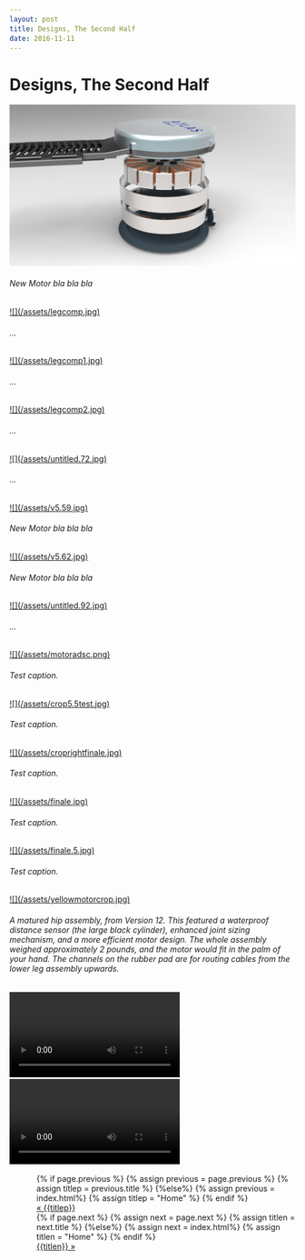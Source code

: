 ```yaml
---
layout: post
title: Designs, The Second Half
date: 2016-11-11
---
```

# Designs, The Second Half
<a href="/assets/detailedmotor.jpg" target="_blank">![](/assets/detailedmotor.jpg)</a>
<h6>New Motor bla bla bla</h6>
<a href="/assets/legcomp.jpg" target="_blank">![](/assets/legcomp.jpg)</a>
<h6>...</h6>
<a href="/assets/legcomp1.jpg" target="_blank">![](/assets/legcomp1.jpg)</a>
<h6>...</h6>
<a href="/assets/legcomp2.jpg" target="_blank">![](/assets/legcomp2.jpg)</a>
<h6>...</h6>
<a href="/assets/untitled.72.jpg" target="_blank">![](/assets/untitled.72.jpg)</a>
<h6>...</h6>
<a href="/assets/v5.59.jpg" target="_blank">![](/assets/v5.59.jpg)</a>
<h6>New Motor bla bla bla</h6>
<a href="/assets/v5.62.jpg" target="_blank">![](/assets/v5.62.jpg)</a>
<h6>New Motor bla bla bla</h6>
<a href="/assets/untitled.92.jpg" target="_blank">![](/assets/untitled.92.jpg)</a>
<h6>...</h6>
<a href="/assets/motoradsc.png" target="blank">![](/assets/motoradsc.png)</a>
<h6>Test caption.</h6>
<a href="/assets/crop5.5test.jpg" target="_blank">![](/assets/crop5.5test.jpg)</a>
<h6>Test caption.</h6>
<a href="/assets/croprightfinale.jpg" target="_blank">![](/assets/croprightfinale.jpg)</a>
<h6>Test caption.</h6>
<a href="/assets/finale.jpg" target="_blank">![](/assets/finale.jpg)</a>
<h6>Test caption.</h6>
<a href="/assets/finale.5.jpg" target="_blank">![](/assets/finale.5.jpg)</a>
<h6>Test caption.</h6>
<a href="/assets/yellowmotorcrop.jpg" target="blank">![](/assets/yellowmotorcrop.jpg)</a>
<h6>A matured hip assembly, from Version 12. This featured a waterproof distance sensor (the large black cylinder), enhanced joint sizing mechanism, and a more efficient motor design. The whole assembly weighed approximately 2 pounds, and the motor would fit in the palm of your hand. The channels on the rubber pad are for routing cables from the lower leg assembly upwards.</h6>
<video controls autoplay>
    <source src="/assets/balancebeam.mp4">
</video>
<video controls autoplay>
    <source src="/assets/testCOManalysis.mp4">
</video>
<ul class="footer">
    <ul class="button">
        {% if page.previous %}
            {% assign previous = page.previous %}
            {% assign titlep = previous.title %}
        {%else%}
            {% assign previous = index.html%}
            {% assign titlep = "Home" %}
        {% endif %}
        <div class="button0"><a href="{{site.baseurl}}{{previous.url}}">&laquo; {{titlep}}</a></div>
        {% if page.next %}
            {% assign next = page.next %}
            {% assign titlen = next.title %}
        {%else%}
            {% assign next = index.html%}
            {% assign titlen = "Home" %}
        {% endif %}
        <div class="button0"><a href="{{site.baseurl}}{{next.url}}">{{titlen}} &raquo;</a></div>         
    </ul>
</ul>
